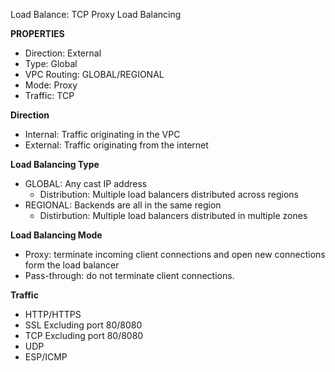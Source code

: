 Load Balance: TCP Proxy Load Balancing

**PROPERTIES**
- Direction:      External
- Type:           Global
- VPC Routing:    GLOBAL/REGIONAL
- Mode:           Proxy
- Traffic:        TCP


**Direction**
- Internal: Traffic originating in the VPC
- External: Traffic originating from the internet

**Load Balancing Type**
- GLOBAL: Any cast IP address 
    - Distribution: Multiple load balancers distributed across regions
- REGIONAL: Backends are all in the same region
    - Distirbution: Multiple load balancers distributed in multiple zones

**Load Balancing Mode**
- Proxy: terminate incoming client connections and open new connections form the load balancer
- Pass-through: do not terminate client connections.

**Traffic**
- HTTP/HTTPS
- SSL Excluding port 80/8080
- TCP Excluding port 80/8080
- UDP
- ESP/ICMP